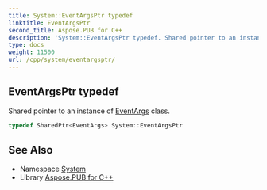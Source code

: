 ```yaml
---
title: System::EventArgsPtr typedef
linktitle: EventArgsPtr
second_title: Aspose.PUB for C++
description: 'System::EventArgsPtr typedef. Shared pointer to an instance of EventArgs class in C++.'
type: docs
weight: 11500
url: /cpp/system/eventargsptr/
---
```

## EventArgsPtr typedef


Shared pointer to an instance of [EventArgs](../eventargs/) class.

```cpp
typedef SharedPtr<EventArgs> System::EventArgsPtr
```

## See Also

* Namespace [System](../)
* Library [Aspose.PUB for C++](../../)

